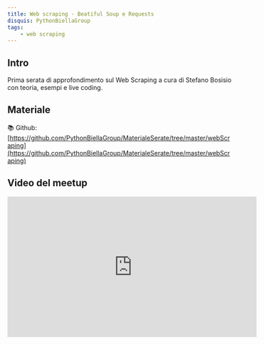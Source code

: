 ```yaml
---
title: Web scraping - Beatiful Soup e Requests
disquis: PythonBiellaGroup
tags:
    - web scraping
---
```


## Intro

Prima serata di approfondimento sul Web Scraping a cura di Stefano Bosisio con teoria, esempi e live coding.

## Materiale

📚 Github:
[https://github.com/PythonBiellaGroup/MaterialeSerate/tree/master/webScraping](https://github.com/PythonBiellaGroup/MaterialeSerate/tree/master/webScraping)

## Video del meetup

<iframe width="560" height="315" src="https://www.youtube.com/embed/NT3wY3YiaQA" title="YouTube video player" frameborder="0" allow="accelerometer; autoplay; clipboard-write; encrypted-media; gyroscope; picture-in-picture; web-share" allowfullscreen></iframe>
